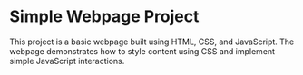 # Simple Webpage Project

This project is a basic webpage built using HTML, CSS, and JavaScript. The webpage demonstrates how to style content using CSS and implement simple JavaScript interactions.

